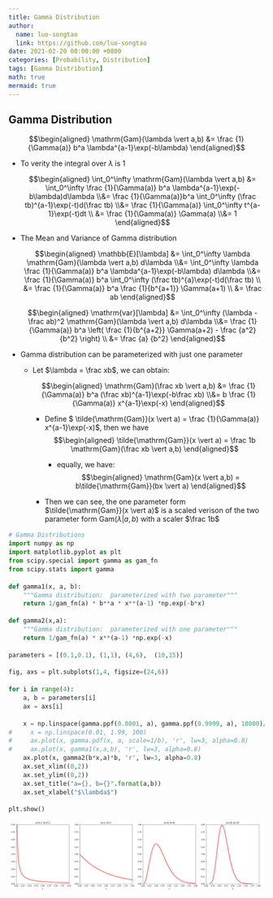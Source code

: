 ```yaml
---
title: Gamma Distribution
author:
  name: luo-songtao
  link: https://github.com/luo-songtao
date: 2021-02-20 08:00:00 +0800
categories: [Probability, Distribution]
tags: [Gamma Distribution]
math: true
mermaid: true
---
```



## Gamma Distribution

$$\begin{aligned} \mathrm{Gam}(\lambda \vert a,b) &= \frac {1}{\Gamma(a)} b^a \lambda^{a-1}\exp(-b\lambda) \end{aligned}$$
    
- To verity the integral over $\lambda$ is 1

    $$\begin{aligned} \int_0^\infty \mathrm{Gam}(\lambda \vert a,b) &= \int_0^\infty \frac {1}{\Gamma(a)} b^a \lambda^{a-1}\exp(-b\lambda)d\lambda \\&= \frac {1}{\Gamma(a)}b^a  \int_0^\infty (\frac tb)^{a-1}\exp(-t)d(\frac tb) \\&= \frac {1}{\Gamma(a)} \int_0^\infty t^{a-1}\exp(-t)dt \\ &= \frac {1}{\Gamma(a)} \Gamma(a)  \\&= 1 \end{aligned}$$

- The Mean and Variance of Gamma distribution

    $$\begin{aligned} \mathbb{E}[\lambda] &= \int_0^\infty \lambda  \mathrm{Gam}(\lambda \vert a,b) d\lambda \\&= \int_0^\infty \lambda  \frac {1}{\Gamma(a)} b^a \lambda^{a-1}\exp(-b\lambda) d\lambda  \\&=    \frac {1}{\Gamma(a)} b^a  \int_0^\infty (\frac tb)^{a}\exp(-t)d(\frac tb) \\ &=  \frac {1}{\Gamma(a)} b^a \frac {1}{b^{a+1}} \Gamma(a+1) \\ &= \frac ab  \end{aligned}$$
    
    $$\begin{aligned}  \mathrm{var}[\lambda] &=  \int_0^\infty (\lambda - \frac ab)^2  \mathrm{Gam}(\lambda \vert a,b) d\lambda \\&=  \frac {1}{\Gamma(a)} b^a  \left( \frac {1}{b^{a+2}} \Gamma(a+2) - \frac {a^2}{b^2}   \right) \\ &= \frac {a} {b^2}   \end{aligned}$$


- Gamma distribution can be parameterized with just one parameter

    - Let $\lambda = \frac xb$, we can obtain:

        $$\begin{aligned}  \mathrm{Gam}(\frac xb \vert a,b)  &=  \frac {1}{\Gamma(a)} b^a (\frac xb)^{a-1}\exp(-b\frac xb)  \\&=  b \frac {1}{\Gamma(a)} x^{a-1}\exp(-x)  \end{aligned}$$

        - Define $ \tilde{\mathrm{Gam}}(x \vert a) = \frac {1}{\Gamma(a)} x^{a-1}\exp(-x)$, then we have
            $$\begin{aligned} \tilde{\mathrm{Gam}}(x \vert a) = \frac 1b \mathrm{Gam}(\frac xb \vert a,b)  \end{aligned}$$
            
            - equally, we have:
                $$\begin{aligned} \mathrm{Gam}(x \vert a,b) = b\tilde{\mathrm{Gam}}(bx \vert a)  \end{aligned}$$
            
        - Then we can see, the one parameter form $\tilde{\mathrm{Gam}}(x \vert a)$  is a scaled verison of the two parameter form $\mathrm{Gam}(\lambda \vert a,b)$ with a scaler $\frac 1b$
        
```python
# Gamma Distributions
import numpy as np
import matplotlib.pyplot as plt
from scipy.special import gamma as gam_fn
from scipy.stats import gamma

def gamma1(x, a, b):
    """Gamma distribution:  parameterized with two parameter"""
    return 1/gam_fn(a) * b**a * x**(a-1) *np.exp(-b*x)

def gamma2(x,a):
    """Gamma distribution:  parameterized with one parameter"""
    return 1/gam_fn(a) * x**(a-1) *np.exp(-x)

parameters = [(0.1,0.1), (1,1), (4,6),  (10,15)]

fig, axs = plt.subplots(1,4, figsize=(24,6))

for i in range(4):
    a, b = parameters[i]
    ax = axs[i]
    
    x = np.linspace(gamma.ppf(0.0001, a), gamma.ppf(0.9999, a), 10000)/b
#     x = np.linspace(0.01, 1.99, 100)
#     ax.plot(x, gamma.pdf(x, a, scale=1/b), 'r', lw=3, alpha=0.8)
#     ax.plot(x, gamma1(x,a,b), 'r', lw=3, alpha=0.8)
    ax.plot(x, gamma2(b*x,a)*b, 'r', lw=3, alpha=0.8)
    ax.set_xlim((0,2))
    ax.set_ylim((0,2))
    ax.set_title("a={}, b={}".format(a,b))
    ax.set_xlabel("$\lambda$")

plt.show()
```

![show_gamma](/assets/images/probability/show_gamma.png)
